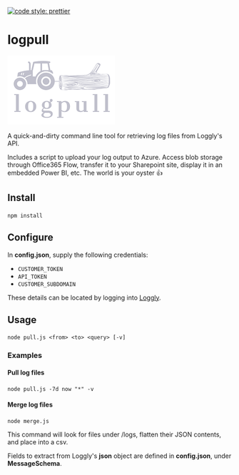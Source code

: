 [![code style: prettier](https://img.shields.io/badge/code_style-prettier-ff69b4.svg?style=flat-square)](https://github.com/prettier/prettier)

# logpull

![](img/logo.png?raw=true)

A quick-and-dirty command line tool for retrieving log files from Loggly's API.

Includes a script to upload your log output to Azure. Access blob storage through Office365 Flow, transfer it to your Sharepoint site, display it in an embedded Power BI, etc. The world is your oyster 👍

## Install

  `npm install`

## Configure

In **config.json**, supply the following credentials:

- `CUSTOMER_TOKEN`
- `API_TOKEN`
- `CUSTOMER_SUBDOMAIN`

These details can be located by logging into [Loggly](https://www.loggly.com/).

## Usage

  `node pull.js <from> <to> <query> [-v]`
  
### Examples

#### Pull log files

  `node pull.js -7d now "*" -v`

#### Merge log files

  `node merge.js`

This command will look for files under /logs, flatten their JSON contents, and place into a csv.

Fields to extract from Loggly's **json** object are defined in **config.json**, under **MessageSchema**.
